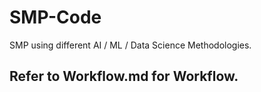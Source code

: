 # SMP-Code
SMP using different AI / ML / Data Science Methodologies.  


## Refer to Workflow.md for Workflow.

